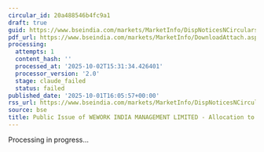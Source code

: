 ```yaml
---
circular_id: 20a488546b4fc9a1
draft: true
guid: https://www.bseindia.com/markets/MarketInfo/DispNoticesNCirculars.aspx?Noticeid={AEC6871D-C013-4143-B889-B25F5DBDB82E}&noticeno=20251001-80&dt=10/01/2025&icount=80&totcount=83&flag=0
pdf_url: https://www.bseindia.com/markets/MarketInfo/DownloadAttach.aspx?id=20251001-80&attachedId=cd406176-7380-4c88-b327-101a291903a8
processing:
  attempts: 1
  content_hash: ''
  processed_at: '2025-10-02T15:31:34.426401'
  processor_version: '2.0'
  stage: claude_failed
  status: failed
published_date: '2025-10-01T16:05:57+00:00'
rss_url: https://www.bseindia.com/markets/MarketInfo/DispNoticesNCirculars.aspx?Noticeid={AEC6871D-C013-4143-B889-B25F5DBDB82E}&noticeno=20251001-80&dt=10/01/2025&icount=80&totcount=83&flag=0
source: bse
title: Public Issue of WEWORK INDIA MANAGEMENT LIMITED - Allocation to Anchor Investors
---
```


Processing in progress...